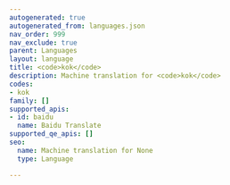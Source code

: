 ```yaml
---
autogenerated: true
autogenerated_from: languages.json
nav_order: 999
nav_exclude: true
parent: Languages
layout: language
title: <code>kok</code>
description: Machine translation for <code>kok</code>
codes:
- kok
family: []
supported_apis:
- id: baidu
  name: Baidu Translate
supported_qe_apis: []
seo:
  name: Machine translation for None
  type: Language

---
```



